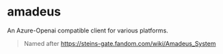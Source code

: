 # amadeus

An Azure-Openai compatible client for various platforms.

>Named after https://steins-gate.fandom.com/wiki/Amadeus_System
